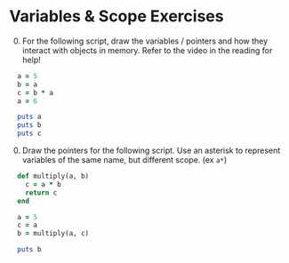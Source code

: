 # Variables & Scope Exercises

0. For the following script, draw the variables / pointers and how they interact with objects in memory. Refer to the video in the reading for help!

  ```ruby
    a = 5
    b = a
    c = b * a
    a = 6

    puts a
    puts b
    puts c
  ```

0. Draw the pointers for the following script. Use an asterisk to represent variables of the same name, but different scope. (ex `a*`)

  ```ruby
    def multiply(a, b)
      c = a * b
      return c
    end

    a = 5
    c = a
    b = multiply(a, c)

    puts b
  ```
